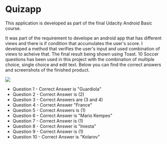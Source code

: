 # Quizapp

This application is developed as part of the final Udacity Android Basic course.

It was part of the requirement to develope an android app that has different views and there is if condition that accumulates the user's score. I developed a method that verifies the user's input and used combination of views to acheive that. The final result being shown using Toast. 10 Soccer questions has been used in this project with the combination of multiple choice, single choice and edit text.
Below you can find the correct answers and screenshots of the finished product.

<img src="https://drive.google.com/open?id=1Eq4leQFWPCFoHMAaVAryqk78uL7ZVVV9">


* Question 1 - Correct Answer is "Guardiola"
* Question 2 - Correct Answer is (2)
* Question 3 - Correct Answers are (3 and 4)
* Question 4 - Correct Answer  "France"
* Question 5 - Correct Answers is (1)
* Question 6 - Correct Answer is "Mario Kempes"
* Question 7 - Correct Answer is (1)
* Question 8 - Correct Answer is "Iniesta"
* Question 9 - Correct Answer is (1)
* Question 10 - Correct Answer is "Kolarov"

